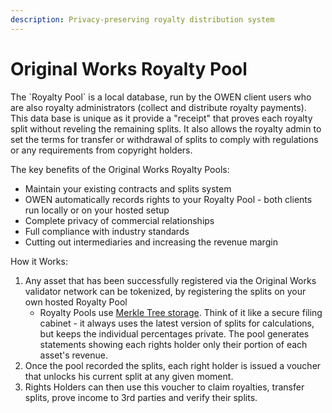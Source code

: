 ```yaml
---
description: Privacy-preserving royalty distribution system
---
```


# Original Works Royalty Pool

The \`Royalty Pool\` is a local database, run by the OWEN client users who are also royalty administrators (collect and distribute royalty payments). This data base is unique as it provide a "receipt" that proves each royalty split without reveling the remaining splits. It also allows the royalty admin to set the terms for transfer or withdrawal of splits to comply with regulations or any requirements from copyright holders.

The key benefits of the Original Works Royalty Pools:

* Maintain your existing contracts and splits system
* OWEN automatically records rights to your Royalty Pool - both clients run locally or on your hosted setup
* Complete privacy of commercial relationships
* Full compliance with industry standards
* Cutting out intermediaries and increasing the revenue margin&#x20;

How it Works:

1. Any asset that has been successfully registered via the Original Works validator network can be tokenized, by registering the splits on your own hosted Royalty Pool
   * Royalty Pools use [Merkle Tree storage](https://docs.alchemy.com/docs/merkle-trees-in-blockchains). Think of it  like a secure filing cabinet - it always uses the latest version of splits for calculations, but keeps the individual percentages private. The pool generates statements showing each rights holder only their portion of each asset's revenue.&#x20;
2. Once the pool recorded the splits, each right holder is issued a voucher that unlocks his current split at any given moment.
3. Rights Holders can then use this voucher to claim royalties, transfer splits, prove income to 3rd parties and verify their splits.

